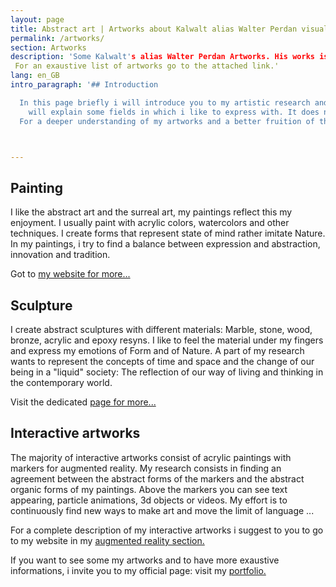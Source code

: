 ```yaml
---
layout: page
title: Abstract art | Artworks about Kalwalt alias Walter Perdan visual artist.
permalink: /artworks/
section: Artworks
description: 'Some Kalwalt's alias Walter Perdan Artworks. His works is mainly focused on abstract art.
 For an exaustive list of artworks go to the attached link.'
lang: en_GB
intro_paragraph: '## Introduction

  In this page briefly i will introduce you to my artistic research and i
	will explain some fields in which i like to express with. It does not want to be an exhaustive explanation but rather a quick review of my main fields of expression.
  For a deeper understanding of my artworks and a better fruition of them, i suggest a visit to my official artistic website.'



---
```

## Painting
<a href="https://www.walterperdan.com/en/artworks/painting/2018-painting/eterno-dilemma-en" ><amp-img
  src="/assets/images/Eterno_dilemma_abstract_painting_kalwalt.jpg"
   alt="L'Eterno dilemma - abstract painting by Kalwalt" width="600px" height="600px" layout="responsive"></a>

I like the abstract art and the surreal art, my paintings reflect this my enjoyment.
I usually paint with acrylic colors, watercolors and other techniques. I create forms that represent state of mind rather imitate Nature. In my paintings, i try to find a balance between expression and abstraction, innovation and tradition.

Got to [my website for more...](https://www.walterperdan.com/en/artworks/painting/painting-intro)

## Sculpture

<a href="https://www.walterperdan.com/en/artworks/sculpture/marble/respiro-cosmico-abstract-sculpture" ><amp-img
  src="/assets/images/Respiro_cosmico_abstract_sculpture_kalwalt.jpg"
   alt="Respiro cosmico abstract sculpture by Kalwalt" width="600px" height="399px" layout="responsive"></a>

I create abstract sculptures with different materials: Marble, stone, wood, bronze, acrylic and epoxy resyns.
I like to feel the material under my fingers and express my emotions of Form and of Nature. A part of my research wants to represent the concepts of time and space and the change of our being in a "liquid" society: The reflection of our way of living and thinking in the contemporary world.

Visit the dedicated [page for more...](https://www.walterperdan.com/en/artworks/sculpture/sculpture-intro)

## Interactive artworks

<a href="https://www.walterperdan.com/en/artworks/painting/2018-painting/artisajoke-abstract-painting" ><amp-img
  src="/assets/images/Art_is_a_joke_abstract_painting_augmented_reality_interactive_kalwalt.jpg"
   alt="Art is a joke - abstract painting with augmented reality by Kalwalt" width="600px" height="430px" layout="responsive"></a>

The majority of interactive artworks consist of acrylic paintings with markers for augmented reality.
My research consists in finding an agreement between the abstract forms of the markers and
the abstract organic forms of my paintings. Above the markers you can see text appearing, particle animations, 3d objects or videos. My effort is to continuously find new ways to make art and move the limit of language ...

For a complete description of my interactive artworks i suggest to you to go to my website in my [augmented reality section.](https://www.walterperdan.com/en/artworks/new-media/augmented-reality)

If you want to see some my artworks and to have more exaustive informations, i invite you to my official page: visit my [portfolio.](https://www.walterperdan.com/en/artworks/contemporary-art-portfolio)

